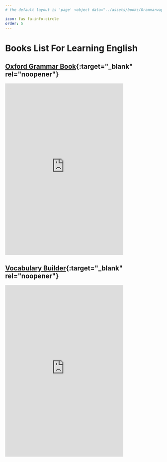 ```yaml
---
# the default layout is 'page' <object data="../assets/books/Grammarway-1.pdf" width="1000" height="1000" type='application/pdf'></object> <iframe src="../assets/books/Grammarway-1.pdf" width="100%" height="600px" style="border: none;"></iframe>

icon: fas fa-info-circle
order: 5
---
```


# Books List For Learning English

## [Oxford Grammar Book](https://docs.google.com/presentation/d/1jY_sFURS3q4MwhOMcQ8yFgR1jxC2vSCrRhlVHkbsFDg){:target="_blank" rel="noopener"}
<iframe src="https://docs.google.com/presentation/d/1jY_sFURS3q4MwhOMcQ8yFgR1jxC2vSCrRhlVHkbsFDg/embed?start=false&loop=true&delayms=3000" 
        frameborder="0" 
        width="380px" 
        height="550px" 
        allowfullscreen="true" 
        mozallowfullscreen="true" 
        webkitallowfullscreen="true">
</iframe>


## [Vocabulary Builder](https://docs.google.com/presentation/d/1iIIDfz4_rF3jRbh2Ssnwtv1ix8churfRpdsium47dm0){:target="_blank" rel="noopener"}
<iframe src="https://docs.google.com/presentation/d/1iIIDfz4_rF3jRbh2Ssnwtv1ix8churfRpdsium47dm0/embed?start=false&loop=true&delayms=3000" 
        frameborder="0" 
        width="380px" 
        height="550px" 
        allowfullscreen="true" 
        mozallowfullscreen="true" 
        webkitallowfullscreen="true">
</iframe>

